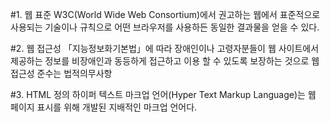 #1. 웹 표준
W3C(World Wide Web Consortium)에서 권고하는 웹에서 표준적으로 사용되는 기술이나 규칙으로
어떤 브라우저를 사용하든 동일한 결과물을 얻을 수 있다.

#2. 웹 접근성
「지능정보화기본법」에 따라 장애인이나 고령자분들이 웹 사이트에서 제공하는 정보를
비장애인과 동등하게 접근하고 이용 할 수 있도록 보장하는 것으로 웹 접근성 준수는 법적의무사항

#3. HTML 정의
하이퍼 텍스트 마크업 언어(Hyper Text Markup Language)는 웹 페이지 표시를 위해 개발된 지배적인 마크업 언어다.
